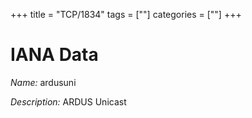 +++
title = "TCP/1834"
tags = [""]
categories = [""]
+++

# IANA Data

_Name:_ ardusuni

_Description:_ ARDUS Unicast

